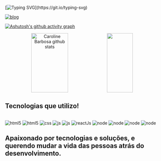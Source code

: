 
[![Typing SVG](https://readme-typing-svg.demolab.com/?lines=Hi,+I+am+Ranathan+Henrique!)](https://git.io/typing-svg)

[![blog](https://img.shields.io/badge/LinkedIn-0077B5?style=for-the-badge&logo=linkedin&logoColor=white)](https://www.linkedin.com/in/ranathan-henrique-38ab5626b/)

[![Ashutosh's github activity graph](https://github-readme-activity-graph.cyclic.app/graph?username=RanCwb&bg_color=080808&color=ffffff&line=0171e9&point=ffffff&area=true&hide_border=true)](https://github.com/ashutosh00710/github-readme-activity-graph)


<div align="center">
  <img width="49%" height="195px" src="https://github-readme-stats.vercel.app/api?username=RanCwb&show_icons=true&count_private=true&hide_border=true&title_color=1E90FF&icon_color=FFE600&text_color=c9d1d9&bg_color=0d1117" alt="Caroline Barbosa github stats" /> 
  <img width="41%" height="195px" src="https://github-readme-stats.vercel.app/api/top-langs/?username=RanCwb&layout=compact&hide_border=true&title_color=1E90FF&text_color=c9d1d9&bg_color=0d1117" />
</div>


## Tecnologias que utilizo!

<div style="diplay: inline_block"><br/>
    <img  alt="html5" src="https://img.shields.io/badge/React_Native-20232A?style=for-the-badge&logo=react&logoColor=61DAFB"/>
    <img  alt="html5" src="https://img.shields.io/badge/HTML5-E34F26?style=for-the-badge&logo=html5&logoColor=white"/>
     <img  alt="css" src="https://img.shields.io/badge/CSS3-1572B6?style=for-the-badge&logo=css3&logoColor=white"/>
      <img a alt="js" src="https://img.shields.io/badge/JavaScript-F7DF1E?style=for-the-badge&logo=javascript&logoColor=black"/>
    <img a alt="js" src="https://img.shields.io/badge/postgres-%23316192.svg?style=for-the-badge&logo=postgresql&logoColor=white"/>
       <img  alt="reactJs" src="https://img.shields.io/badge/React-20232A?style=for-the-badge&logo=react&logoColor=61DAFB"/>
       <img  alt="node" src="https://img.shields.io/badge/Node.js-43853D?style=for-the-badge&logo=node.js&logoColor=white"/>
   <img  alt="node" src="https://img.shields.io/badge/Firebase-039BE5?style=for-the-badge&logo=Firebase&logoColor=white"/>
  <img  alt="node" src="https://img.shields.io/badge/MongoDB-4EA94B?style=for-the-badge&logo=mongodb&logoColor=white"/>
   <img  alt="node" src="https://img.shields.io/badge/TypeScript-007ACC?style=for-the-badge&logo=typescript&logoColor=white"/>
   
    
</div>

## Apaixonado por tecnologias e soluções, e querendo mudar a vida das pessoas atrás do desenvolvimento.
